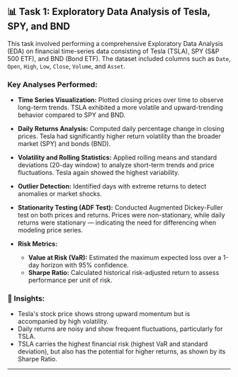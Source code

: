 ## 📊 Task 1: Exploratory Data Analysis of Tesla, SPY, and BND

This task involved performing a comprehensive Exploratory Data Analysis (EDA) on financial time-series data consisting of Tesla (TSLA), SPY (S\&P 500 ETF), and BND (Bond ETF). The dataset included columns such as `Date`, `Open`, `High`, `Low`, `Close`, `Volume`, and `Asset`.

### Key Analyses Performed:

* **Time Series Visualization:**
  Plotted closing prices over time to observe long-term trends. TSLA exhibited a more volatile and upward-trending behavior compared to SPY and BND.

* **Daily Returns Analysis:**
  Computed daily percentage change in closing prices. Tesla had significantly higher return volatility than the broader market (SPY) and bonds (BND).

* **Volatility and Rolling Statistics:**
  Applied rolling means and standard deviations (20-day window) to analyze short-term trends and price fluctuations. Tesla again showed the highest variability.

* **Outlier Detection:**
  Identified days with extreme returns to detect anomalies or market shocks.

* **Stationarity Testing (ADF Test):**
  Conducted Augmented Dickey-Fuller test on both prices and returns. Prices were non-stationary, while daily returns were stationary — indicating the need for differencing when modeling price series.

* **Risk Metrics:**

  * **Value at Risk (VaR):** Estimated the maximum expected loss over a 1-day horizon with 95% confidence.
  * **Sharpe Ratio:** Calculated historical risk-adjusted return to assess performance per unit of risk.

### 📌 Insights:

* Tesla's stock price shows strong upward momentum but is accompanied by high volatility.
* Daily returns are noisy and show frequent fluctuations, particularly for TSLA.
* TSLA carries the highest financial risk (highest VaR and standard deviation), but also has the potential for higher returns, as shown by its Sharpe Ratio.

---
